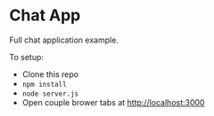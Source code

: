 Chat App
====

Full chat application example.

To setup:

- Clone this repo
- `npm install`
- `node server.js`
- Open couple brower tabs at [http://localhost:3000](http://localhost:3000)
